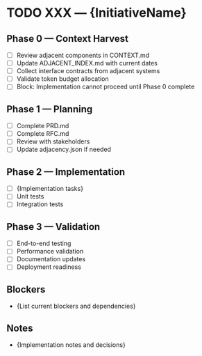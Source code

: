 # TODO XXX — {InitiativeName}

## Phase 0 — Context Harvest
- [ ] Review adjacent components in CONTEXT.md
- [ ] Update ADJACENT_INDEX.md with current dates
- [ ] Collect interface contracts from adjacent systems
- [ ] Validate token budget allocation
- [ ] Block: Implementation cannot proceed until Phase 0 complete

## Phase 1 — Planning
- [ ] Complete PRD.md
- [ ] Complete RFC.md
- [ ] Review with stakeholders
- [ ] Update adjacency.json if needed

## Phase 2 — Implementation
- [ ] {Implementation tasks}
- [ ] Unit tests
- [ ] Integration tests

## Phase 3 — Validation
- [ ] End-to-end testing
- [ ] Performance validation
- [ ] Documentation updates
- [ ] Deployment readiness

## Blockers
- {List current blockers and dependencies}

## Notes
- {Implementation notes and decisions}